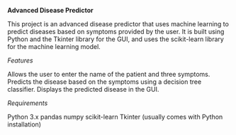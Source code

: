 **Advanced Disease Predictor**

This project is an advanced disease predictor that uses machine learning to predict diseases based on symptoms provided by the user. It is built using Python and the Tkinter library for the GUI, and uses the scikit-learn library for the machine learning model.



*Features*

Allows the user to enter the name of the patient and three symptoms.
Predicts the disease based on the symptoms using a decision tree classifier.
Displays the predicted disease in the GUI.



*Requirements*

Python 3.x
pandas
numpy
scikit-learn
Tkinter (usually comes with Python installation)
